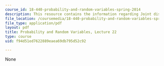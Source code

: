 ```yaml
---
course_id: 18-440-probability-and-random-variables-spring-2014
description: This resource contains the information regarding Joint distribution functions.
file_location: /coursemedia/18-440-probability-and-random-variables-spring-2014/f94d51ed7622889eaea69db795d52c92_MIT18_440S14_Lecture22.pdf
file_type: application/pdf
layout: pdf
title: Probability and Random Variables, Lecture 22
type: course
uid: f94d51ed7622889eaea69db795d52c92

---
```

None